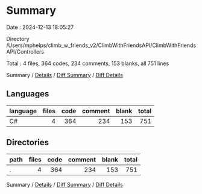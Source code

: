 # Summary

Date : 2024-12-13 18:05:27

Directory /Users/mphelps/climb_w_friends_v2/ClimbWithFriendsAPI/ClimbWithFriendsAPI/Controllers

Total : 4 files,  364 codes, 234 comments, 153 blanks, all 751 lines

Summary / [Details](details.md) / [Diff Summary](diff.md) / [Diff Details](diff-details.md)

## Languages
| language | files | code | comment | blank | total |
| :--- | ---: | ---: | ---: | ---: | ---: |
| C# | 4 | 364 | 234 | 153 | 751 |

## Directories
| path | files | code | comment | blank | total |
| :--- | ---: | ---: | ---: | ---: | ---: |
| . | 4 | 364 | 234 | 153 | 751 |

Summary / [Details](details.md) / [Diff Summary](diff.md) / [Diff Details](diff-details.md)